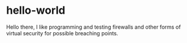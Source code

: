 # hello-world
Hello there, I like programming and testing firewalls and other forms
of virtual security for possible breaching points.
